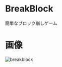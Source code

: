 # BreakBlock
簡単なブロック崩しゲーム
# 画像
![breakblock](https://user-images.githubusercontent.com/98020159/157832108-30c7472a-208d-4102-854a-3bcdc77d7fa0.png)
